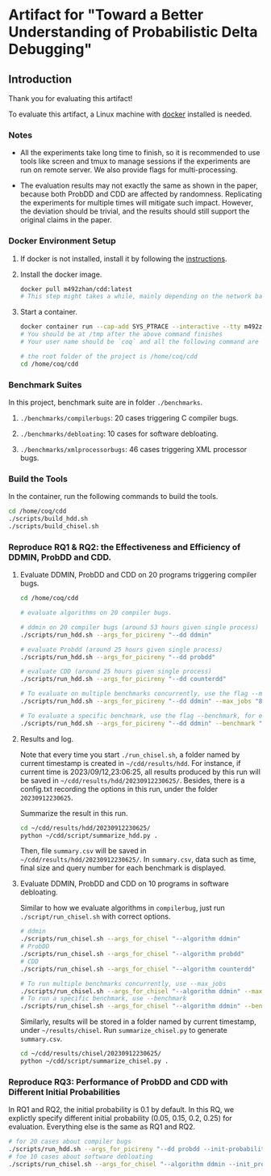 # Artifact for "Toward a Better Understanding of Probabilistic Delta Debugging"

## Introduction

Thank you for evaluating this artifact!

To evaluate this artifact, a Linux machine with [docker](https://docs.docker.com/get-docker/) installed is needed.

### Notes

- All the experiments take long time to finish, so it is recommended to use tools like screen and tmux to manage sessions if the experiments are run on remote server. We also provide flags for multi-processing.

- The evaluation results may not exactly the same as shown in the paper, because both ProbDD and CDD are affected by randomness. Replicating the experiments for multiple times will mitigate such impact. However, the deviation should be trivial, and the results should still support the original claims in the paper.

### Docker Environment Setup

1. If docker is not installed, install it by following the [instructions](https://docs.docker.com/get-docker/).
2. Install the docker image.

   ```bash
   docker pull m492zhan/cdd:latest
   # This step might takes a while, mainly depending on the network bandwidth. It also takes up much disk space (nearly 80GB)
   ```

3. Start a container.

   ```bash
   docker container run --cap-add SYS_PTRACE --interactive --tty m492zhan/cdd:latest /bin/bash
   # You should be at /tmp after the above command finishes
   # Your user name should be `coq` and all the following command are executed in docker

   # the root folder of the project is /home/coq/cdd
   cd /home/coq/cdd
   ```

### Benchmark Suites

In this project,
benchmark suite are in folder `./benchmarks`.

1. `./benchmarks/compilerbugs`: 20 cases triggering C compiler bugs.

2. `./benchmarks/debloating`: 10 cases for software debloating.

3. `./benchmarks/xmlprocessorbugs`: 46 cases triggering XML processor bugs.

### Build the Tools

In the container, run the following commands to build the tools.

```bash
cd /home/coq/cdd
./scripts/build_hdd.sh
./scripts/build_chisel.sh
```

### Reproduce RQ1 & RQ2: the Effectiveness and Efficiency of DDMIN, ProbDD and CDD.

1. Evaluate DDMIN, ProbDD and CDD on 20 programs triggering compiler bugs.

   ```bash
   cd /home/coq/cdd

   # evaluate algorithms on 20 compiler bugs.

   # ddmin on 20 compiler bugs (around 53 hours given single process)
   ./scripts/run_hdd.sh --args_for_picireny "--dd ddmin"

   # evaluate Probdd (around 25 hours given single process)
   ./scripts/run_hdd.sh --args_for_picireny "--dd probdd"

   # evaluate CDD (around 25 hours given single process)
   ./scripts/run_hdd.sh --args_for_picireny "--dd counterdd"

   # To evaluate on multiple benchmarks concurrently, use the flag --max_jobs, for example:
   ./scripts/run_hdd.sh --args_for_picireny "--dd ddmin" --max_jobs "8"

   # To evaluate a specific benchmark, use the flag --benchmark, for example:
   ./scripts/run_hdd.sh --args_for_picireny "--dd ddmin" --benchmark "clang-22382"
   ```

2. Results and log.

   Note that every time you start `./run_chisel.sh`, a folder named by current timestamp is created in
   `~/cdd/results/hdd`.
   For instance, if current time is 2023/09/12,23:06:25, all results produced by this run will be saved in `~/cdd/results/hdd/20230912230625/`. Besides, there is a config.txt recording the options in this run, under the folder `20230912230625`.

   Summarize the result in this run.

   ```bash
   cd ~/cdd/results/hdd/20230912230625/
   python ~/cdd/script/summarize_hdd.py .
   ```

   Then, file `summary.csv` will be saved in `~/cdd/results/hdd/20230912230625/`.
   In `summary.csv`, data such as time, final size and query number for each benchmark is displayed.

3. Evaluate DDMIN, ProbDD and CDD on 10 programs in software debloating.

   Similar to how we evaluate algorithms in `compilerbug`, just run `./script/run_chisel.sh` with correct options.

   ```bash
   # ddmin
   ./scripts/run_chisel.sh --args_for_chisel "--algorithm ddmin"
   # ProbDD
   ./scripts/run_chisel.sh --args_for_chisel "--algorithm probdd"
   # CDD
   ./scripts/run_chisel.sh --args_for_chisel "--algorithm counterdd"

   # To run multiple benchmarks concurrently, use --max_jobs
   ./scripts/run_chisel.sh --args_for_chisel "--algorithm ddmin" --max_jobs "8"
   # To run a specific benchmark, use --benchmark
   ./scripts/run_chisel.sh --args_for_chisel "--algorithm ddmin" --benchmark "mkdir-5.2.1"
   ```

   Similarly, results will be stored in a folder named by current timestamp, under `~/results/chisel`. Run `summarize_chisel.py` to generate `summary.csv`.

   ```bash
   cd ~/cdd/results/chisel/20230912230625/
   python ~/cdd/script/summarize_chisel.py .
   ```

### Reproduce RQ3: Performance of ProbDD and CDD with Different Initial Probabilities

In RQ1 and RQ2, the initial probability is 0.1 by default. In this RQ, we explictly specify different initial probability (0.05, 0.15, 0.2, 0.25) for evaluation. Everything else is the same as RQ1 and RQ2.

```bash
# for 20 cases about compiler bugs
./scripts/run_hdd.sh --args_for_picireny "--dd probdd --init-probability 0.05"
# foe 10 cases about software debloating
./scripts/run_chisel.sh --args_for_chisel "--algorithm ddmin --init_probability 0.05"
```
